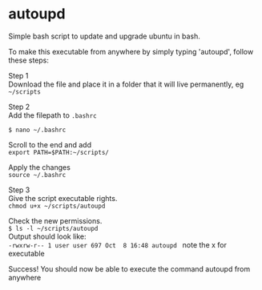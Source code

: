 # autoupd
Simple bash script to update and upgrade ubuntu in bash.

To make this executable from anywhere by simply typing 'autoupd', follow these steps:
<br>

Step 1
<br>
Download the file and place it in a folder that it will live permanently, eg `~/scripts`
<br>

Step 2
<br>
Add the filepath to `.bashrc`
<br>

`$ nano ~/.bashrc`

Scroll to the end and add 
<br>
`export PATH=$PATH:~/scripts/`
<br>

Apply the changes
<br>
`source ~/.bashrc`
<br>

Step 3
<br>
Give the script executable rights.
<br>
`chmod u+x ~/scripts/autoupd`

Check the new permissions.
<br>
`$ ls -l ~/scripts/autoupd`
<br>
Output should look like:
<br>
`-rwxrw-r-- 1 user user 697 Oct  8 16:48 autoupd ` note the x for executable
<br>

Success! You should now be able to execute the command autoupd from anywhere
